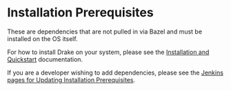 # Installation Prerequisites

These are dependencies that are not pulled in via Bazel and must be installed
on the OS itself.

For how to install Drake on your system, please see the
[Installation and Quickstart](https://drake.mit.edu/installation.html)
documentation.

If you are a developer wishing to add dependencies, please see the
[Jenkins pages for Updating Installation Prerequisites](
https://drake.mit.edu/jenkins.html#updating-installation-prerequisites).
